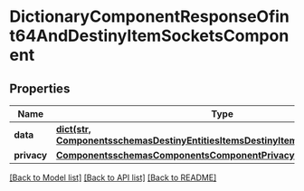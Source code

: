 # DictionaryComponentResponseOfint64AndDestinyItemSocketsComponent

## Properties
Name | Type | Description | Notes
------------ | ------------- | ------------- | -------------
**data** | [**dict(str, ComponentsschemasDestinyEntitiesItemsDestinyItemSocketsComponent)**](ComponentsschemasDestinyEntitiesItemsDestinyItemSocketsComponent.md) |  | [optional] 
**privacy** | [**ComponentsschemasComponentsComponentPrivacySetting**](ComponentsschemasComponentsComponentPrivacySetting.md) |  | [optional] 

[[Back to Model list]](../README.md#documentation-for-models) [[Back to API list]](../README.md#documentation-for-api-endpoints) [[Back to README]](../README.md)


